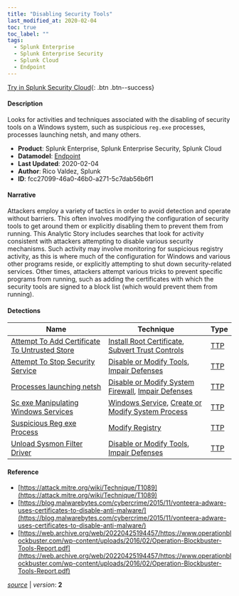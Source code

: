 ```yaml
---
title: "Disabling Security Tools"
last_modified_at: 2020-02-04
toc: true
toc_label: ""
tags:
  - Splunk Enterprise
  - Splunk Enterprise Security
  - Splunk Cloud
  - Endpoint
---
```


[Try in Splunk Security Cloud](https://www.splunk.com/en_us/cyber-security.html){: .btn .btn--success}

#### Description

Looks for activities and techniques associated with the disabling of security tools on a Windows system, such as suspicious `reg.exe` processes, processes launching netsh, and many others.

- **Product**: Splunk Enterprise, Splunk Enterprise Security, Splunk Cloud
- **Datamodel**: [Endpoint](https://docs.splunk.com/Documentation/CIM/latest/User/Endpoint)
- **Last Updated**: 2020-02-04
- **Author**: Rico Valdez, Splunk
- **ID**: fcc27099-46a0-46b0-a271-5c7dab56b6f1

#### Narrative

Attackers employ a variety of tactics in order to avoid detection and operate without barriers. This often involves modifying the configuration of security tools to get around them or explicitly disabling them to prevent them from running. This Analytic Story includes searches that look for activity consistent with attackers attempting to disable various security mechanisms. Such activity may involve monitoring for suspicious registry activity, as this is where much of the configuration for Windows and various other programs reside, or explicitly attempting to shut down security-related services. Other times, attackers attempt various tricks to prevent specific programs from running, such as adding the certificates with which the security tools are signed to a block list (which would prevent them from running).

#### Detections

| Name        | Technique   | Type         |
| ----------- | ----------- |--------------|
| [Attempt To Add Certificate To Untrusted Store](/endpoint/6bc5243e-ef36-45dc-9b12-f4a6be131159/) | [Install Root Certificate](/tags/#install-root-certificate), [Subvert Trust Controls](/tags/#subvert-trust-controls) | [TTP](https://github.com/splunk/security_content/wiki/Detection-Analytic-Types) |
| [Attempt To Stop Security Service](/endpoint/c8e349c6-b97c-486e-8949-bd7bcd1f3910/) | [Disable or Modify Tools](/tags/#disable-or-modify-tools), [Impair Defenses](/tags/#impair-defenses) | [TTP](https://github.com/splunk/security_content/wiki/Detection-Analytic-Types) |
| [Processes launching netsh](/endpoint/b89919ed-fe5f-492c-b139-95dbb162040e/) | [Disable or Modify System Firewall](/tags/#disable-or-modify-system-firewall), [Impair Defenses](/tags/#impair-defenses) | [TTP](https://github.com/splunk/security_content/wiki/Detection-Analytic-Types) |
| [Sc exe Manipulating Windows Services](/endpoint/f0c693d8-2a89-4ce7-80b4-98fea4c3ea6d/) | [Windows Service](/tags/#windows-service), [Create or Modify System Process](/tags/#create-or-modify-system-process) | [TTP](https://github.com/splunk/security_content/wiki/Detection-Analytic-Types) |
| [Suspicious Reg exe Process](/endpoint/a6b3ab4e-dd77-4213-95fa-fc94701995e0/) | [Modify Registry](/tags/#modify-registry) | [TTP](https://github.com/splunk/security_content/wiki/Detection-Analytic-Types) |
| [Unload Sysmon Filter Driver](/endpoint/e5928ff3-23eb-4d8b-b8a4-dcbc844fdfbe/) | [Disable or Modify Tools](/tags/#disable-or-modify-tools), [Impair Defenses](/tags/#impair-defenses) | [TTP](https://github.com/splunk/security_content/wiki/Detection-Analytic-Types) |

#### Reference

* [https://attack.mitre.org/wiki/Technique/T1089](https://attack.mitre.org/wiki/Technique/T1089)
* [https://blog.malwarebytes.com/cybercrime/2015/11/vonteera-adware-uses-certificates-to-disable-anti-malware/](https://blog.malwarebytes.com/cybercrime/2015/11/vonteera-adware-uses-certificates-to-disable-anti-malware/)
* [https://web.archive.org/web/20220425194457/https://www.operationblockbuster.com/wp-content/uploads/2016/02/Operation-Blockbuster-Tools-Report.pdf](https://web.archive.org/web/20220425194457/https://www.operationblockbuster.com/wp-content/uploads/2016/02/Operation-Blockbuster-Tools-Report.pdf)



[*source*](https://github.com/splunk/security_content/tree/develop/stories/disabling_security_tools.yml) \| *version*: **2**